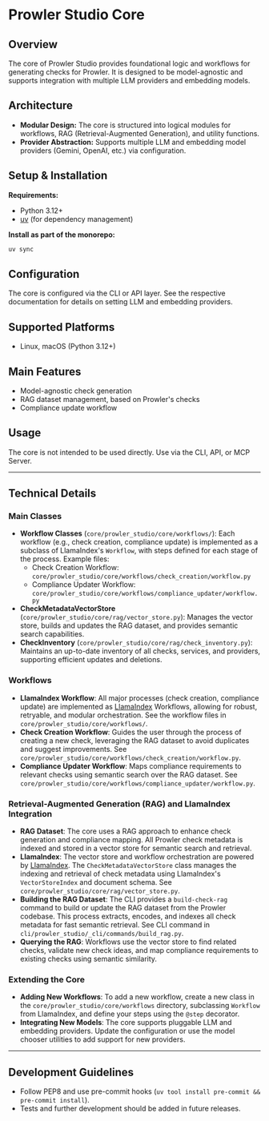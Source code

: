 # Prowler Studio Core

## Overview

The core of Prowler Studio provides foundational logic and workflows for generating checks for Prowler. It is designed to be model-agnostic and supports integration with multiple LLM providers and embedding models.

## Architecture

- **Modular Design:** The core is structured into logical modules for workflows, RAG (Retrieval-Augmented Generation), and utility functions.
- **Provider Abstraction:** Supports multiple LLM and embedding model providers (Gemini, OpenAI, etc.) via configuration.

## Setup & Installation

**Requirements:**
- Python 3.12+
- [uv](https://docs.astral.sh/uv/getting-started/installation/) (for dependency management)

**Install as part of the monorepo:**
```bash
uv sync
```

## Configuration

The core is configured via the CLI or API layer. See the respective documentation for details on setting LLM and embedding providers.

## Supported Platforms
- Linux, macOS (Python 3.12+)

## Main Features
- Model-agnostic check generation
- RAG dataset management, based on Prowler's checks
- Compliance update workflow

## Usage
The core is not intended to be used directly. Use via the CLI, API, or MCP Server.

---

## Technical Details

### Main Classes

- **Workflow Classes** (`core/prowler_studio/core/workflows/`): Each workflow (e.g., check creation, compliance update) is implemented as a subclass of LlamaIndex's `Workflow`, with steps defined for each stage of the process. Example files:
  - Check Creation Workflow: `core/prowler_studio/core/workflows/check_creation/workflow.py`
  - Compliance Updater Workflow: `core/prowler_studio/core/workflows/compliance_updater/workflow.py`
- **CheckMetadataVectorStore** (`core/prowler_studio/core/rag/vector_store.py`): Manages the vector store, builds and updates the RAG dataset, and provides semantic search capabilities.
- **CheckInventory** (`core/prowler_studio/core/rag/check_inventory.py`): Maintains an up-to-date inventory of all checks, services, and providers, supporting efficient updates and deletions.

### Workflows

- **LlamaIndex Workflow**: All major processes (check creation, compliance update) are implemented as [LlamaIndex](https://www.llamaindex.ai/) Workflows, allowing for robust, retryable, and modular orchestration. See the workflow files in `core/prowler_studio/core/workflows/`.
- **Check Creation Workflow**: Guides the user through the process of creating a new check, leveraging the RAG dataset to avoid duplicates and suggest improvements. See `core/prowler_studio/core/workflows/check_creation/workflow.py`.
- **Compliance Updater Workflow**: Maps compliance requirements to relevant checks using semantic search over the RAG dataset. See `core/prowler_studio/core/workflows/compliance_updater/workflow.py`.

### Retrieval-Augmented Generation (RAG) and LlamaIndex Integration

- **RAG Dataset**: The core uses a RAG approach to enhance check generation and compliance mapping. All Prowler check metadata is indexed and stored in a vector store for semantic search and retrieval.
- **LlamaIndex**: The vector store and workflow orchestration are powered by [LlamaIndex](https://www.llamaindex.ai/). The `CheckMetadataVectorStore` class manages the indexing and retrieval of check metadata using LlamaIndex's `VectorStoreIndex` and document schema. See `core/prowler_studio/core/rag/vector_store.py`.
- **Building the RAG Dataset**: The CLI provides a `build-check-rag` command to build or update the RAG dataset from the Prowler codebase. This process extracts, encodes, and indexes all check metadata for fast semantic retrieval. See CLI command in `cli/prowler_studio/_cli/commands/build_rag.py`.
- **Querying the RAG**: Workflows use the vector store to find related checks, validate new check ideas, and map compliance requirements to existing checks using semantic similarity.

### Extending the Core

- **Adding New Workflows**: To add a new workflow, create a new class in the `core/prowler_studio/core/workflows` directory, subclassing `Workflow` from LlamaIndex, and define your steps using the `@step` decorator.
- **Integrating New Models**: The core supports pluggable LLM and embedding providers. Update the configuration or use the model chooser utilities to add support for new providers.

---

## Development Guidelines
- Follow PEP8 and use pre-commit hooks (`uv tool install pre-commit && pre-commit install`).
- Tests and further development should be added in future releases.
